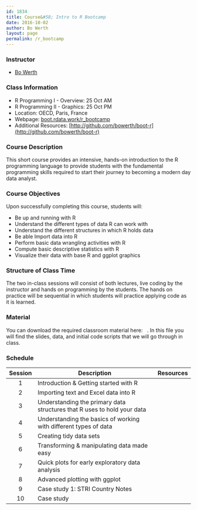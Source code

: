 ```yaml
---
id: 1834
title: Course&#58; Intro to R Bootcamp
date: 2016-10-02
author: Bo Werth
layout: page
permalink: /r_bootcamp
---
```


### Instructor

  * [Bo Werth](http://github.com/bowerth/)


### Class Information

* R Programming I - Overview: 25 Oct AM
* R Programming II - Graphics: 25 Oct PM
* Location: OECD, Paris, France
* Webpage: [boot.rdata.work/r_bootcamp](http://boot.rdata.work/r_bootcamp)
* Additional Resources: [http://github.com/bowerth/boot-r](http://github.com/bowerth/boot-r)

### Course Description 

This short course provides an intensive, hands-on introduction to the R programming language to provide students with the fundamental programming skills required to start their journey to becoming a modern day data analyst.

### Course Objectives
Upon successfully completing this course, students will:

- Be up and running with R
- Understand the different types of data R can work with
- Understand the different structures in which R holds data
- Be able Import data into R
- Perform basic data wrangling activities with R
- Compute basic descriptive statistics with R
- Visualize their data with base R and ggplot graphics


### Structure of Class Time 

The two in-class sessions will consist of both lectures, live coding by the instructor and hands on programming by the students. The hands on practice will be sequential in which students will practice applying code as it is learned. 


### Material
You can download the required classroom material here: &nbsp; <a href="https://dl.dropboxusercontent.com/u/1807228/bootcamp.zip?dl=1" style="color:black;"><i class="fa fa-folder-open" style="font-size:1em"></i></a>.  In this file you will find the slides, data, and initial code scripts that we will go through in class.


### Schedule

<!-- &nbsp; <a href="https://www.dropbox.com/sh/u90143yxi8frjc6/AACabxoBFwxHBGu1PH9fTEkDa?dl=1" style="color:black;"><i class="fa fa-database" aria-hidden="true"></i></a> -->

| Session | Description | Resources | 
|:---:|---|:---:|
| 1 | Introduction & Getting started with R | <a href="bootcamp/introduction" style="color:black;"><i class="fa fa-file-powerpoint-o" aria-hidden="true"></i></a> &nbsp; <a href="bootcamp/introduction/1-intro.R" style="color:black;"><i class="fa fa-file-code-o" aria-hidden="true"></i></a> &nbsp;&nbsp;&nbsp;&nbsp;&nbsp;&nbsp; |
| 2 | Importing text and Excel data into R | <a href="bootcamp/gettingdata" style="color:black;"><i class="fa fa-file-powerpoint-o" aria-hidden="true"></i></a> &nbsp; <a href="bootcamp/gettingdata/2-get-data.R" style="color:black;"><i class="fa fa-file-code-o" aria-hidden="true"></i></a> &nbsp;&nbsp;&nbsp;&nbsp;&nbsp;&nbsp; |
| 3 | Understanding the primary data structures that R uses to hold your data | <a href="bootcamp/datastructures" style="color:black;"><i class="fa fa-file-powerpoint-o" aria-hidden="true"></i></a> &nbsp; <a href="bootcamp/datastructures/3-data-structures.R" style="color:black;"><i class="fa fa-file-code-o" aria-hidden="true"></i></a> &nbsp;&nbsp;&nbsp;&nbsp;&nbsp;&nbsp; |
| 4 | Understanding the basics of working with different types of data | <a href="bootcamp/datatypes" style="color:black;"><i class="fa fa-file-powerpoint-o" aria-hidden="true"></i></a> &nbsp; <a href="bootcamp/datatypes/4-data-types.R" style="color:black;"><i class="fa fa-file-code-o" aria-hidden="true"></i></a> &nbsp;&nbsp;&nbsp;&nbsp;&nbsp;&nbsp; |
| 5 | Creating tidy data sets | <a href="bootcamp/tidy" style="color:black;"><i class="fa fa-file-powerpoint-o" aria-hidden="true"></i></a> &nbsp; <a href="bootcamp/tidy/5-tidyr.R" style="color:black;"><i class="fa fa-file-code-o" aria-hidden="true"></i></a> &nbsp;&nbsp;&nbsp;&nbsp;&nbsp;&nbsp; |
| 6 | Transforming & manipulating data made easy | <a href="bootcamp/dplyr" style="color:black;"><i class="fa fa-file-powerpoint-o" aria-hidden="true"></i></a> &nbsp; <a href="bootcamp/dplyr/6-dplyr.R" style="color:black;"><i class="fa fa-file-code-o" aria-hidden="true"></i></a> &nbsp;&nbsp;&nbsp;&nbsp;&nbsp;&nbsp; |
| 7 | Quick plots for early exploratory data analysis | <a href="bootcamp/quickplots" style="color:black;"><i class="fa fa-file-powerpoint-o" aria-hidden="true"></i></a> &nbsp; <a href="bootcamp/quickplots/7-quick-plotting.R" style="color:black;"><i class="fa fa-file-code-o" aria-hidden="true"></i></a> &nbsp;&nbsp;&nbsp;&nbsp;&nbsp;&nbsp; |
| 8 | Advanced plotting with ggplot | <a href="bootcamp/ggplot" style="color:black;"><i class="fa fa-file-powerpoint-o" aria-hidden="true"></i></a> &nbsp; <a href="bootcamp/ggplot/8-ggplot.R" style="color:black;"><i class="fa fa-file-code-o" aria-hidden="true"></i></a> &nbsp;&nbsp;&nbsp;&nbsp;&nbsp;&nbsp; |
| 9 | Case study 1: STRI Country Notes | &nbsp;&nbsp;&nbsp;&nbsp;&nbsp;&nbsp; <a href="bootcamp/case_studies/9-case-study-1/report_stri.R" style="color:black;"><i class="fa fa-file-code-o" aria-hidden="true"></i></a> &nbsp; <a href="http://sti.rdata.work/report_stri_countrynotes.html" style="color:black;"><i class="fa fa-database" aria-hidden="true"></i></a> |
| 10 | Case study | &nbsp;&nbsp;&nbsp;&nbsp;&nbsp;&nbsp; <a href="bootcamp/case_studies/10-case-study-2.R" style="color:black;"><i class="fa fa-file-code-o" aria-hidden="true"></i></a> &nbsp; <a href="https://www.dropbox.com/s/5cagoqaa67uix3e/all_data_M_2015.xlsx?dl=1" style="color:black;"><i class="fa fa-database" aria-hidden="true"></i></a> |







